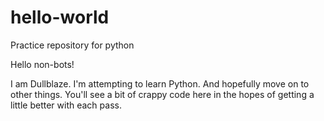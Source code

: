# hello-world
Practice repository for python


Hello non-bots!

I am Dullblaze. I'm attempting to learn Python. And hopefully move on to other things. 
You'll see a bit of crappy code here in the hopes of getting a little better with each pass. 
